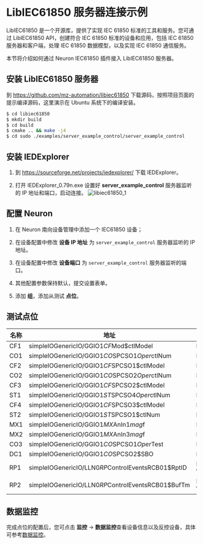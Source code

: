 # LibIEC61850 服务器连接示例

LibIEC61850 是一个开源库，提供了实现 IEC 61850 标准的工具和服务。您可通过 LibIEC61850 API，创建符合 IEC 61850 标准的设备和应用，包括 IEC 61850 服务器和客户端，处理 IEC 61850 数据模型，以及实现 IEC 61850 通信服务。

本节将介绍如何通过 Neuron IEC61850 插件接入 LibIEC61850 服务器。

## 安装 LibIEC61850 服务器

到 https://github.com/mz-automation/libiec61850 下载源码，按照项目页面的提示编译源码，这里演示在 Ubuntu 系统下的编译安装。

```sh
$ cd libiec61850
$ mkdir build
$ cd build
$ cmake .. && make -j4
$ cd sudo ./examples/server_example_control/server_example_control
```

## 安装 IEDExplorer

1. 到 https://sourceforge.net/projects/iedexplorer/ 下载 IEDExplorer。

2. 打开 IEDExplorer_0.79n.exe 设置好 **server_example_control** 服务器监听的 IP 地址和端口，启动连接。
![libiec61850_1](./assets/libiec61850_1.jpg)

## 配置 Neuron

1. 在 Neuron 南向设备管理中添加一个 IEC61850 设备；

2. 在设备配置中修改 **设备 IP 地址** 为 `server_example_control` 服务器监听的 IP 地址。

3. 在设备配置中修改 **设备端口** 为 `server_example_control` 服务器监听的端口。

4. 其他配置参数保持默认，提交设置表单。

5. 添加 **组**，添加从测试 **点位**。

## 测试点位

| 名称 | 地址                                  | 属性 | 类型   |
| ---- | ------------------------------------- | ---- | ------ |
| CF1  | simpleIOGenericIO/GGIO1$CF$Mod$ctlModel       | Read | INT8   |
| CO1  | simpleIOGenericIO/GGIO1$CO$SPCSO1$Oper$ctlNum | Read | UINT8  |
| CF2  | simpleIOGenericIO/GGIO1$CF$SPCSO1$ctlModel    | Read | INT16  |
| CO2  | simpleIOGenericIO/GGIO1$CO$SPCSO2$Oper$ctlNum | Read | UINT16 |
| CF3  | simpleIOGenericIO/GGIO1$CF$SPCSO2$ctlModel    | Read | INT32  |
| ST1  | simpleIOGenericIO/GGIO1$ST$SPCSO4$Oper$ctlNum | Read | UINT32 |
| CF4  | simpleIOGenericIO/GGIO1$CF$SPCSO3$ctlModel    | Read | INT64  |
| ST2  | simpleIOGenericIO/GGIO1$ST$SPCSO1$ctlNum      | Read | UINT64 |
| MX1  | simpleIOGenericIO/GGIO1$MX$AnIn1$mag$f        | Read | FLOAT  |
| MX2  | simpleIOGenericIO/GGIO1$MX$AnIn3$mag$f        | Read | DOUBLE |
| CO3  | simpleIOGenericIO/GGIO1$CO$SPCSO1$Oper$Test   | Read | BOOL   |
| DC1  | simpleIOGenericIO/GGIO1$CO$SPCSO2$SBO         | Read | STRING |
| RP1  | simpleIOGenericIO/LLN0$RP$ControlEventsRCB01$RptID         | Read Write | STRING |
| RP2  | simpleIOGenericIO/LLN0$RP$ControlEventsRCB01$BufTm         | Read Write | UINT32 |

## 数据监控

完成点位的配置后，您可点击 **监控** -> **数据监控**查看设备信息以及反控设备，具体可参考[数据监控](../../../usage/monitoring.md)。
